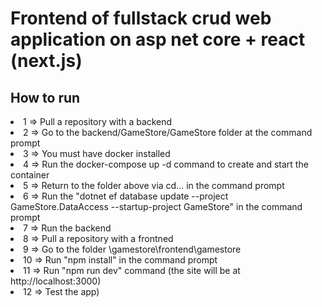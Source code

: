 <H1>Frontend of fullstack crud web application on asp net core + react (next.js)</H1>
<H2>How to run</H2>
<li>1 => Pull a repository with a backend</li>
<li>2 => Go to the backend/GameStore/GameStore folder at the command prompt</li>
<li>3 => You must have docker installed</li>
<li>4 => Run the docker-compose up -d command to create and start the container</li>
<li>5 => Return to the folder above via cd... in the command prompt</li>
<li>6 => Run the "dotnet ef database update --project GameStore.DataAccess --startup-project GameStore" in the command prompt</li>
<li>7 => Run the backend</li>
<li>8 => Pull a repository with a frontned</li>
<li>9 => Go to the folder \gamestore\frontend\gamestore</li>
<li>10 => Run "npm install" in the command prompt</li>
<li>11 => Run "npm run dev" command (the site will be at http://localhost:3000)</li>
<li>12 => Test the app)</li>

